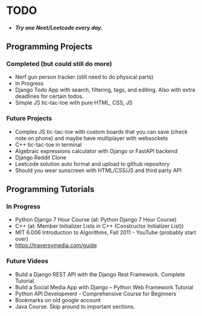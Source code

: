 # TODO

- ##### Try one Neet/Leetcode every day.



## Programming Projects

### Completed (but could still do more)
- Nerf gun person tracker (still need to do physical parts)
- In Progress
- Django Todo App with search, filtering, tags, and editing. Also with extra deadlines for certain todos.
- Simple JS tic-tac-toe with pure HTML, CSS, JS

### Future Projects
- Complex JS  tic-tac-toe with custom boards that you can save (check note on phone) and maybe have multiplayer with websockets 
- C++ tic-tac-toe in terminal
- Algebraic expressions calculator with Django or FastAPI backend
- Django Reddit Clone
- Leetcode solution auto format and upload to github repository 
- Should you wear sunscreen with HTML/CSS/JS and third party API



## Programming Tutorials

### In Progress
- Python Django 7 Hour Course (at: Python Django 7 Hour Course)
- C++ (at: Member Initializer Lists in C++ (Constructor Initializer List))
- MIT 6.006 Introduction to Algorithms, Fall 2011 - YouTube  (probably start over)
- https://traversymedia.com/guide

### Future Videos
- Build a Django REST API with the Django Rest Framework. Complete Tutorial.
- Build a Social Media App with Django – Python Web Framework Tutorial
- Python API Development - Comprehensive Course for Beginners
- Bookmarks on old google account
- Java Course. Skip around to important sections.
